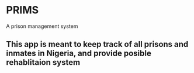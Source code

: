 # PRIMS
A prison management system

## This app is meant to keep track of all prisons and inmates in Nigeria, and provide posible rehablitaion system 
